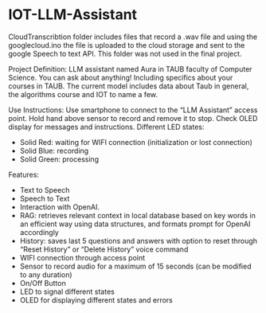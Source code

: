 # IOT-LLM-Assistant

CloudTranscribtion folder includes files that record a .wav file and using the googlecloud.ino the file is uploaded to the cloud storage and sent to the google Speech to text API.
This folder was not used in the final project.




Project Definition:
LLM assistant named Aura in TAUB faculty of Computer Science.
You can ask about anything! Including specifics about your courses in TAUB.
The current model includes data about Taub in general, the algorithms course and IOT to name a few.

Use Instructions:
Use smartphone to connect to the “LLM Assistant” access point.
Hold hand above sensor to record and remove it to stop.
Check OLED display for messages and instructions.
Different LED states:
-	Solid Red: waiting for WIFI connection (initialization or lost connection)
-	Solid Blue: recording
-	Solid Green: processing

Features:
- Text to Speech
- Speech to Text
- Interaction with OpenAI.
- RAG: retrieves relevant context in local database based on key words in an efficient way using data structures, and formats prompt for OpenAI accordingly
- History: saves last 5 questions and answers with option to reset through “Reset History” or “Delete History” voice command
- WIFI connection through access point
- Sensor to record audio for a maximum of 15 seconds (can be modified to any duration)
- On/Off Button
- LED to signal different states
- OLED for displaying different states and errors
